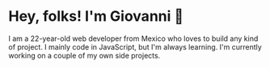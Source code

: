 # Hey, folks! I'm Giovanni 👋

<!--
**gherrerair/gherrerair** is a ✨ _special_ ✨ repository because its `README.md` (this file) appears on your GitHub profile.

Here are some ideas to get you started:

- 🔭 I’m currently working on ...
- 🌱 I’m currently learning ...
- 👯 I’m looking to collaborate on ...
- 🤔 I’m looking for help with ...
- 💬 Ask me about ...
- 📫 How to reach me: ...
- 😄 Pronouns: ...
- ⚡ Fun fact: ...
-->

I am a 22-year-old web developer from Mexico who loves to build any kind of project. I mainly code in JavaScript, but I'm always learning. I'm currently working on a couple of my own side projects.
